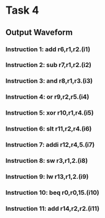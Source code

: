 # Task 4

## Output Waveform

### Instruction 1: add r6,r1,r2.(i1)

### Instruction 2: sub r7,r1,r2.(i2)

### Instruction 3: and r8,r1,r3.(i3)

### Instruction 4: or r9,r2,r5.(i4)

### Instruction 5: xor r10,r1,r4.(i5)

### Instruction 6: slt r11,r2,r4.(i6)

### Instruction 7: addi r12,r4,5.(i7)

### Instruction 8: sw r3,r1,2.(i8)

### Instruction 9: lw r13,r1,2.(i9)

### Instruction 10: beq r0,r0,15.(i10)

### Instruction 11: add r14,r2,r2.(i11)
